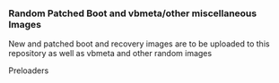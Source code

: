 ### Random Patched Boot and vbmeta/other miscellaneous Images
New and patched boot and recovery images are to be uploaded to this repository as well as vbmeta and other random images

Preloaders 
